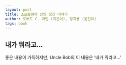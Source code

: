 ```yaml
---
layout: post
title: 소프트웨어 장인 정신 이야기
author: 로버트 C. 마틴 (지은이), 정지용 (옮긴이)
tags: book
---
```


## 내가 뭐라고...

좋은 내용이 가득하지만, Uncle Bob의 이 내용은 '내가 뭐라고...'
